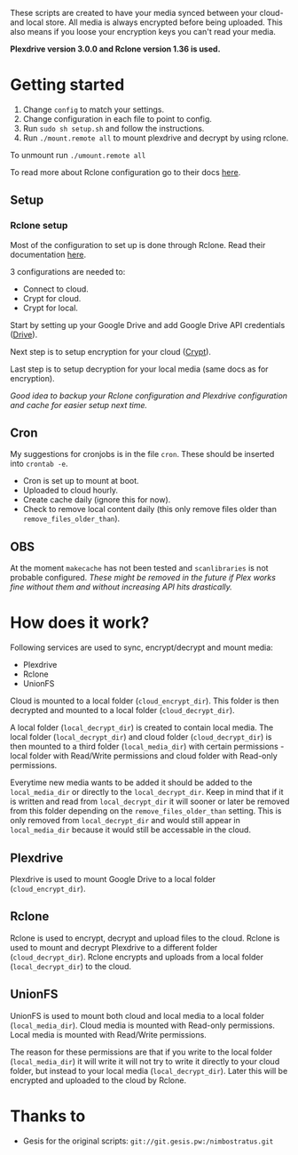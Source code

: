 These scripts are created to have your media synced between your cloud- and local store. All media is always encrypted before being uploaded.
This also means if you loose your encryption keys you can't read your media.

**Plexdrive version 3.0.0 and Rclone version 1.36 is used.**

# Getting started
1. Change `config` to match your settings.
2. Change configuration in each file to point to config.
3. Run `sudo sh setup.sh` and follow the instructions.
4. Run `./mount.remote all` to mount plexdrive and decrypt by using rclone.

To unmount run `./umount.remote all`

To read more about Rclone configuration go to their docs [here](https://rclone.org/docs/).

## Setup
### Rclone setup
Most of the configuration to set up is done through Rclone. Read their documentation [here](https://rclone.org/docs/).

3 configurations are needed to:
 - Connect to cloud.
 - Crypt for cloud.
 - Crypt for local.

Start by setting up your Google Drive and add Google Drive API credentials ([Drive](https://rclone.org/drive/)).

Next step is to setup encryption for your cloud ([Crypt](https://rclone.org/crypt/)).

Last step is to setup decryption for your local media (same docs as for encryption).


_Good idea to backup your Rclone configuration and Plexdrive configuration and cache for easier setup next time._

## Cron
My suggestions for cronjobs is in the file `cron`.
These should be inserted into `crontab -e`.

 - Cron is set up to mount at boot.
 - Uploaded to cloud hourly.
 - Create cache daily (ignore this for now).
 - Check to remove local content daily (this only remove files older than `remove_files_older_than`).

## OBS
At the moment `makecache` has not been tested and `scanlibraries` is not probable configured.
_These might be removed in the future if Plex works fine without them and without increasing API hits drastically._

# How does it work?
Following services are used to sync, encrypt/decrypt and mount media:
 - Plexdrive
 - Rclone
 - UnionFS

Cloud is mounted to a local folder (`cloud_encrypt_dir`). This folder is then decrypted and mounted to a local folder (`cloud_decrypt_dir`).

A local folder (`local_decrypt_dir`) is created to contain local media.
The local folder (`local_decrypt_dir`) and cloud folder (`cloud_decrypt_dir`) is then mounted to a third folder (`local_media_dir`) with certain permissions - local folder with Read/Write permissions and cloud folder with Read-only permissions.

Everytime new media wants to be added it should be added to the `local_media_dir` or directly to the `local_decrypt_dir`.
Keep in mind that if it is written and read from `local_decrypt_dir` it will sooner or later be removed from this folder depending on the `remove_files_older_than` setting. This is only removed from `local_decrypt_dir` and would still appear in `local_media_dir` because it would still be accessable in the cloud.

## Plexdrive
Plexdrive is used to mount Google Drive to a local folder (`cloud_encrypt_dir`).

## Rclone
Rclone is used to encrypt, decrypt and upload files to the cloud.
Rclone is used to mount and decrypt Plexdrive to a different folder (`cloud_decrypt_dir`).
Rclone encrypts and uploads from a local folder (`local_decrypt_dir`) to the cloud.

## UnionFS
UnionFS is used to mount both cloud and local media to a local folder (`local_media_dir`).
Cloud media is mounted with Read-only permissions.
Local media is mounted with Read/Write permissions.

The reason for these permissions are that if you write to the local folder (`local_media_dir`) it will write it will not try to write it directly to your cloud folder, but instead to your local media (`local_decrypt_dir`). Later this will be encrypted and uploaded to the cloud by Rclone.

# Thanks to
 - Gesis for the original scripts: `git://git.gesis.pw:/nimbostratus.git`